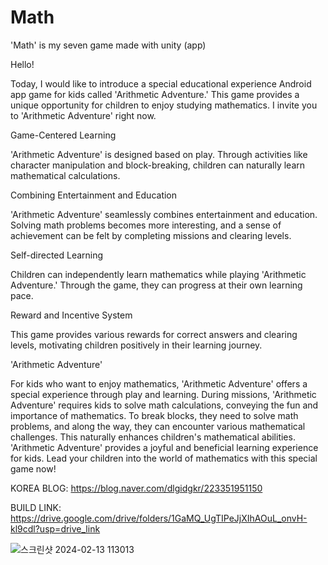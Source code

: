 # Math
'Math' is my seven game made with unity (app)

Hello!

Today, I would like to introduce a special educational experience Android app game for kids called 'Arithmetic Adventure.'
This game provides a unique opportunity for children to enjoy studying mathematics.
I invite you to 'Arithmetic Adventure' right now.


Game-Centered Learning


'Arithmetic Adventure' is designed based on play.
Through activities like character manipulation and block-breaking, children can naturally learn mathematical calculations.


Combining Entertainment and Education


'Arithmetic Adventure' seamlessly combines entertainment and education.
Solving math problems becomes more interesting, and a sense of achievement can be felt by completing missions and clearing levels.


Self-directed Learning


Children can independently learn mathematics while playing 'Arithmetic Adventure.' Through the game, they can progress at their own learning pace.


Reward and Incentive System


This game provides various rewards for correct answers and clearing levels, motivating children positively in their learning journey.


'Arithmetic Adventure'

For kids who want to enjoy mathematics, 'Arithmetic Adventure' offers a special experience through play and learning.
During missions, 'Arithmetic Adventure' requires kids to solve math calculations, conveying the fun and importance of mathematics.
To break blocks, they need to solve math problems, and along the way, they can encounter various mathematical challenges.
This naturally enhances children's mathematical abilities.
'Arithmetic Adventure' provides a joyful and beneficial learning experience for kids. Lead your children into the world of mathematics with this special game now!

KOREA BLOG: https://blog.naver.com/dlgidgkr/223351951150

BUILD LINK: https://drive.google.com/drive/folders/1GaMQ_UgTIPeJjXIhAOuL_onvH-kl9cdl?usp=drive_link

![스크린샷 2024-02-13 113013](https://github.com/FineAp/Math/assets/143973266/adc2c1de-0f62-4e6e-b419-b498ccfd949b)

